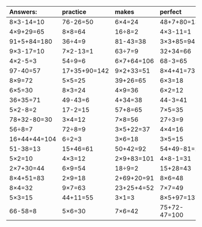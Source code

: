 | Answers: | practice | makes | perfect | ! |
| :--- | :--- | :--- | :--- | :--- |
| 8×3-14=10 | 76-26=50 | 6×4=24 | 48+7+80=135 | 78-56=22 | 
| 4×9+29=65 | 8×8=64 | 16÷8=2 | 4×3-11=1 | 76+17=93 | 
| 91+5+84=180 | 36÷4=9 | 81-43=38 | 3×3+85=94 | 53-8=45 | 
| 9×3-17=10 | 7×2-13=1 | 63÷7=9 | 32+34=66 | 25+66=91 | 
| 4×2-5=3 | 54÷9=6 | 6×7+64=106 | 68-3=65 | 9×5=45 | 
| 97-40=57 | 17+35+90=142 | 9×2+33=51 | 8×4+41=73 | 8×3+84=108 | 
| 8×9=72 | 5×5=25 | 39+26=65 | 6×3=18 | 72÷9=8 | 
| 6×5=30 | 8×3=24 | 4×9=36 | 6×2=12 | 46+49=95 | 
| 36+35=71 | 49-43=6 | 4+34=38 | 44-3=41 | 25÷5=5 | 
| 5×2-8=2 | 17-2=15 | 57+8=65 | 7×5=35 | 6×6=36 | 
| 78+32-80=30 | 3×4=12 | 7×8=56 | 27÷3=9 | 3×3=9 | 
| 56÷8=7 | 72÷8=9 | 3×5+22=37 | 4×4=16 | 4×7=28 | 
| 16+44+44=104 | 6÷2=3 | 3×6=18 | 3×5=15 | 40÷5=8 | 
| 51-38=13 | 15+46=61 | 50+42=92 | 54+49-81=22 | 8×1=8 | 
| 5×2=10 | 4×3=12 | 2×9+83=101 | 4×8-1=31 | 7×3=21 | 
| 2×7+30=44 | 6×9=54 | 18÷9=2 | 15+28=43 | 1×8=8 | 
| 8×4+51=83 | 2×9=18 | 2+69+20=91 | 8×6=48 | 5×7=35 | 
| 8×4=32 | 9×7=63 | 23+25+4=52 | 7×7=49 | 9×4=36 | 
| 5×3=15 | 44+11=55 | 3×1=3 | 8×5+97=137 | 28-26=2 | 
| 66-58=8 | 5×6=30 | 7×6=42 | 75+72-47=100 | 15+13+90=118 | 
